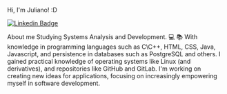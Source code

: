 Hi, I'm Juliano! :D

<a href="https://www.linkedin.com/in/karoline-nascimento-leite-419b4a147/" rel="nofollow"><img src="https://camo.githubusercontent.com/839d699e155d04f27f02bcd9f85546cd47c269c74488d7c30c69d042b303bffe/68747470733a2f2f696d672e736869656c64732e696f2f62616467652f2d4c696e6b6564496e2d626c75653f7374796c653d666c61742d737175617265266c6f676f3d4c696e6b6564696e266c6f676f436f6c6f723d7768697465266c696e6b3d68747470733a2f2f7777772e6c696e6b6564696e2e636f6d2f696e2f6b61726f6c696e652d6e617363696d656e746f2d6c656974652d3431396234613134372f" alt="Linkedin Badge" data-canonical-src="https://img.shields.io/badge/-LinkedIn-blue?style=flat-square&amp;logo=Linkedin&amp;logoColor=white&amp;link=https://www.linkedin.com/in/karoline-nascimento-leite-419b4a147/" style="max-width: 100%;"></a>

About me
Studying Systems Analysis and Development. 💻 📚 With knowledge in programming languages ​​such as C\C++, HTML, CSS, Java, Javascript, and persistence in databases such as PostgreSQL and others. I gained practical knowledge of operating systems like Linux (and derivatives), and repositories like GitHub and GitLab. I'm working on creating new ideas for applications, focusing on increasingly empowering myself in software development.

